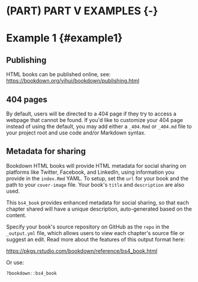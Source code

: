 # (PART) PART V EXAMPLES {-}
# Example 1 {#example1}



## Publishing

HTML books can be published online, see: https://bookdown.org/yihui/bookdown/publishing.html

## 404 pages

By default, users will be directed to a 404 page if they try to access a webpage that cannot be found. If you'd like to customize your 404 page instead of using the default, you may add either a `_404.Rmd` or `_404.md` file to your project root and use code and/or Markdown syntax.

## Metadata for sharing

Bookdown HTML books will provide HTML metadata for social sharing on platforms like Twitter, Facebook, and LinkedIn, using information you provide in the `index.Rmd` YAML. To setup, set the `url` for your book and the path to your `cover-image` file. Your book's `title` and `description` are also used.


This `bs4_book` provides enhanced metadata for social sharing, so that each chapter shared will have a unique description, auto-generated based on the content.

Specify your book's source repository on GitHub as the `repo` in the `_output.yml` file, which allows users to view each chapter's source file or suggest an edit. Read more about the features of this output format here:

https://pkgs.rstudio.com/bookdown/reference/bs4_book.html

Or use:


```r
?bookdown::bs4_book
```



